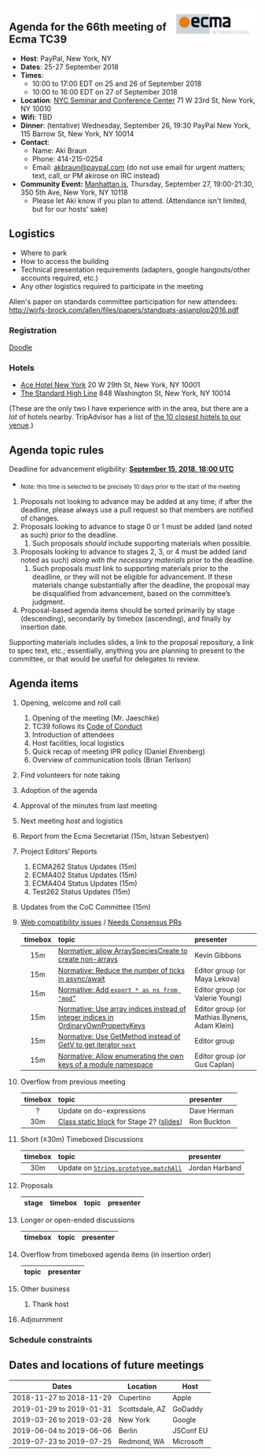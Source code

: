 
<img src="../images/Ecma_RVB-003.jpg" align="right" height="70" alt="" />

## Agenda for the 66th meeting of Ecma TC39

- **Host**: PayPal, New York, NY
- **Dates**: 25-27 September 2018
- **Times**:
  - 10:00 to 17:00 EDT on 25 and 26 of September 2018
  - 10:00 to 16:00 EDT on 27 of September 2018
- **Location**: [NYC Seminar and Conference Center](http://www.nycseminarcenter.com/) 71 W 23rd St, New York, NY 10010
- **Wifi**: TBD
- **Dinner**: (tentative) Wednesday, September 26, 19:30 PayPal New York, 115 Barrow St, New York, NY 10014
- **Contact**:
  - Name: Aki Braun
  - Phone: 414-215-0254
  - Email: akbraun@paypal.com (do not use email for urgent matters; text, call, or PM akirose on IRC instead)
- **Community Event:** [Manhattan.js](http://manhattanjs.com/), Thursday, September 27, 19:00-21:30, 350 5th Ave, New York, NY  10118
  - Please let Aki know if you plan to attend. (Attendance isn't limited, but for our hosts' sake)

## Logistics

* Where to park
* How to access the building
* Technical presentation requirements (adapters, google hangouts/other accounts required, etc.)
* Any other logistics required to participate in the meeting

Allen's paper on standards committee participation for new attendees: http://wirfs-brock.com/allen/files/papers/standpats-asianplop2016.pdf

### Registration

[Doodle](https://doodle.com/poll/569qd3tk4iptuhqs)

### Hotels

- [Ace Hotel New York](https://www.acehotel.com/newyork) 20 W 29th St, New York, NY 10001
- [The Standard High Line](http://www.standardhotels.com/new-york/properties/high-line) 848 Washington St, New York, NY 10014

(These are the only two I have experience with in the area, but there are a _lot_ of hotels nearby. TripAdvisor has a list of [the 10 closest hotels to our venue](https://www.tripadvisor.com/HotelsNear-g60763-d104363-Flatiron_Building-New_York_City_New_York.html).)

## Agenda topic rules

Deadline for advancement eligibility: [**September 15, 2018, 18:00 UTC**](https://www.timeanddate.com/countdown/generic?p0=179&iso=20180915T10&msg=TC39%20Submission%20deadline)
  - <sub>Note: this time is selected to be precisely 10 days prior to the start of the meeting</sub>

1. Proposals not looking to advance may be added at any time; if after the deadline, please always use a pull request so that members are notified of changes.
1. Proposals looking to advance to stage 0 or 1 must be added (and noted as such) prior to the deadline.
    1. Such proposals *should* include supporting materials when possible.
1. Proposals looking to advance to stages 2, 3, or 4 must be added (and noted as such) *along with the necessary materials* prior to the deadline.
    1. Such proposals *must* link to supporting materials prior to the deadline, or they will not be eligible for advancement. If these materials change substantially after the deadline, the proposal may be disqualified from advancement, based on the committee’s judgment.
1. Proposal-based agenda items should be sorted primarily by stage (descending), secondarily by timebox (ascending), and finally by insertion date.

Supporting materials includes slides, a link to the proposal repository, a link to spec text, etc.; essentially, anything you are planning to present to the committee, or that would be useful for delegates to review.

## Agenda items

1. Opening, welcome and roll call
    1. Opening of the meeting (Mr. Jaeschke)
    1. TC39 follows its [Code of Conduct](https://tc39.github.io/code-of-conduct/)
    1. Introduction of attendees
    1. Host facilities, local logistics
    1. Quick recap of meeting IPR policy (Daniel Ehrenberg)
    1. Overview of communication tools (Brian Terlson)
1. Find volunteers for note taking
1. Adoption of the agenda
1. Approval of the minutes from last meeting
1. Next meeting host and logistics
1. Report from the Ecma Secretariat (15m, Istvan Sebestyen)
1. Project Editors’ Reports
    1. ECMA262 Status Updates (15m)
    1. ECMA402 Status Updates (15m)
    1. ECMA404 Status Updates (15m)
    1. Test262 Status Updates (15m)
1. Updates from the CoC Committee (15m)
1. [Web compatibility issues](https://github.com/tc39/ecma262/issues?utf8=✓&q=is%3Aopen+label%3A%22web+reality%22+is%3Aissue) / [Needs Consensus PRs](https://github.com/tc39/ecma262/pulls?q=is%3Apr+is%3Aopen+label%3A%22needs+consensus%22)

    | timebox | topic | presenter |
    |:-------:|-------|-----------|
    | 15m     | [Normative: allow ArraySpeciesCreate to create non-arrays](https://github.com/tc39/ecma262/pull/1289) | Kevin Gibbons
    | 15m     | [Normative: Reduce the number of ticks in async/await](https://github.com/tc39/ecma262/pull/1250) | Editor group (or Maya Lekova)
    | 15m     | [Normative: Add `export * as ns from "mod”`](https://github.com/tc39/ecma262/pull/1174) | Editor group (or Valerie Young)
    | 15m     | [Normative: Use array indices instead of integer indices in OrdinaryOwnPropertyKeys](https://github.com/tc39/ecma262/pull/1242) | Editor group (or Mathias Bynens, Adam Klein)
    | 15m     | [Normative: Use GetMethod instead of GetV to get iterator `next`](https://github.com/tc39/ecma262/pull/1288) | Editor group
    | 15m     | [Normative: Allow enumerating the own keys of a module namespace](https://github.com/tc39/ecma262/pull/1296) | Editor group (or Gus Caplan)

1. Overflow from previous meeting

    | timebox | topic | presenter |
    |:-------:|-------|-----------|
    | ? | Update on do-expressions | Dave Herman |
    | 30m     | [Class static block](https://github.com/tc39/proposal-class-static-block) for Stage 2? ([slides](https://docs.google.com/presentation/d/11ifNcsUP4qqZXqp4egoWLy2jwDrScX-ZH5VXOmU5_6s/edit?usp=sharing)) | Ron Buckton |

1. Short (&le;30m) Timeboxed Discussions

    | timebox | topic | presenter |
    |:-------:|-------|-----------|
    | 30m     | Update on [`String.prototype.matchAll`](https://github.com/tc39/proposal-string-matchall/issues/39) | Jordan Harband |

1. Proposals

    | stage | timebox | topic | presenter |
    |:-----:|:-------:|-------|-----------|

1. Longer or open-ended discussions

    | timebox | topic | presenter |
    |:-------:|-------|-----------|

1. Overflow from timeboxed agenda items (in insertion order)

    | topic | presenter |
    |-------|-----------|

1. Other business
    1. Thank host
1. Adjournment

### Schedule constraints

## Dates and locations of future meetings

| Dates                    | Location          | Host                    |
|--------------------------|-------------------|-------------------------|
| 2018-11-27 to 2018-11-29 | Cupertino         | Apple                   |
| 2019-01-29 to 2019-01-31 | Scottsdale, AZ    | GoDaddy                 |
| 2019-03-26 to 2019-03-28 | New York          | Google                  |
| 2019-06-04 to 2019-06-06 | Berlin            | JSConf EU               |
| 2019-07-23 to 2019-07-25 | Redmond, WA       | Microsoft               |
